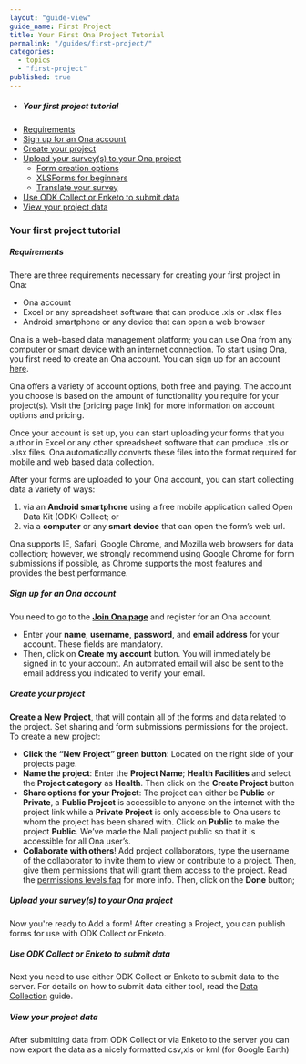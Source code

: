 ```yaml
---
layout: "guide-view"
guide_name: First Project
title: Your First Ona Project Tutorial
permalink: "/guides/first-project/"
categories: 
  - topics
  - "first-project"
published: true
---
```



* ##### Your first project tutorial
* [Requirements](#requirements)
* [Sign up for an Ona account](#sign-up)
* [Create your project](#create-your-project)
* [Upload your survey(s) to your Ona project](#upload-a-survey)
  * [Form creation options](#form-creation-options)
  * [XLSForms for beginners](#xlsforms-for-beginners)
  * [Translate your survey](#translate-your-survey)
* [Use ODK Collect or Enketo to submit data](#submit-data)
* [View your project data](#view-your-project-data)




### Your first project tutorial

##### <a name="requirements"></a>Requirements

There are three requirements necessary for creating your first project in Ona:

* Ona account
* Excel or any spreadsheet software that can produce .xls or .xlsx files 
* Android smartphone or any device that can open a web browser

Ona is a web-based data management platform; you can use Ona from any computer or smart device with an internet connection.  To start using Ona, you first need to create an Ona account. You can sign up for an account [here](https://beta.ona.io).  

Ona offers a variety of account options, both free and paying.  The account you choose is based on the amount of functionality you require for your project(s).  Visit the [pricing page link] for more information on account options and pricing.      

Once your account is set up, you can start uploading your forms that you author in Excel or any other spreadsheet software that can produce .xls or .xlsx files.  Ona automatically converts these files into the format required for mobile and web based data collection. 

After your forms are uploaded to your Ona account, you can start collecting data a variety of ways: 

1. via an **Android smartphone** using a free mobile application called Open Data Kit (ODK) Collect; or 
2. via a **computer** or any **smart device** that can open the form’s web url.

Ona supports IE, Safari, Google Chrome, and Mozilla web browsers for data collection; however, we strongly recommend using Google Chrome for form submissions if possible, as Chrome supports the most features and provides the best performance.

##### <a name="sign-up"></a>Sign up for an Ona account

You need to go to the **[Join Ona page](https://beta.ona.io/join)** and register for an Ona account.

 * Enter your **name**, **username**, **password**, and **email address** for your account. These fields are mandatory.  
 * Then, click on **Create my account** button. You will immediately be signed in to your account.  An automated email will also be sent to the email address you indicated to verify your email.  

##### <a name="create-your-project"></a>Create your project

**Create a New Project**, that will contain all of the forms and data related to the project. Set sharing and form submissions permissions for the project. 
To create a new project:

* **Click the “New Project” green button**: Located on the right side of your projects page. 
* **Name the project**: Enter the **Project Name**; **Health Facilities** and select the **Project category** as **Health**. Then click on the **Create Project** button
* **Share options for your Project**: The project can either be **Public** or **Private**, a **Public Project** is accessible to anyone on the internet with the project link while a **Private Project** is only accessible to Ona users to whom the project has been shared with. Click on **Public** to make the project **Public**. We’ve made the Mali project public so that it is accessible for all Ona user’s. 
* **Collaborate with others**! Add project collaborators, type the username of the collaborator to invite them to view or contribute to a project. Then, give them permissions that will  grant them access to the project. Read the [permissions levels faq](http://help.ona.io/faq/what-are-the-share-settings/) for more info. Then, click on the **Done** button;

##### <a name="upload-a-survey"></a>Upload your survey(s) to your Ona project

Now you're ready to Add a form!  After creating a Project,  you can publish forms for use with ODK Collect or Enketo.

##### <a name="submit-data"></a>Use ODK Collect or Enketo to submit data

Next you need to use either ODK Collect or Enketo to submit data to the server. For details on how to submit data either tool, read the [Data Collection](#data-collection) guide.


##### <a name="view-your-project-data"></a>View your project data

After submitting data from ODK Collect or via Enketo to the server you can now export the data as a nicely formatted csv,xls or kml (for Google Earth)
